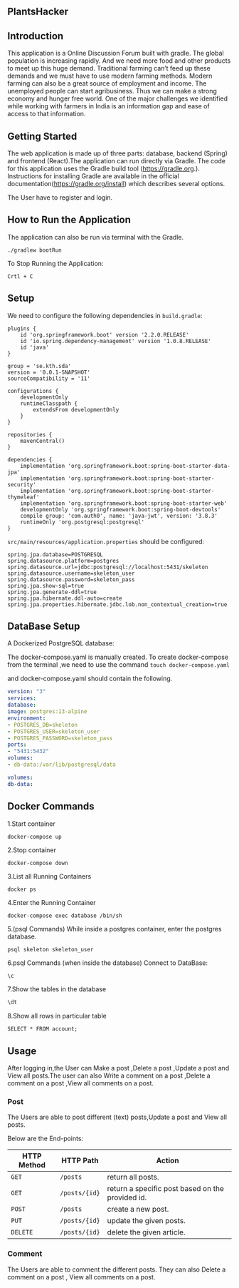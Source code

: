 ## PlantsHacker

## Introduction
This application is a Online Discussion Forum built with gradle.
The global population is increasing rapidly. And we need more
food and other products to meet up this huge demand. Traditional
farming can’t feed up these demands and we must have to use modern
farming methods. Modern farming can also be a great source of
employment and income. The unemployed people can start agribusiness.
Thus we can make a strong economy and hunger free world. One of the major challenges we identified while working with farmers in India is an information gap and ease of access to that information.

## Getting Started

The web application is made up of three parts: database, backend  (Spring)
and frontend (React).The application can run directly via Gradle. The code for this application uses the Gradle build tool (https://gradle.org.). Instructions for
installing Gradle are available in the official documentation(https://gradle.org/install)
which describes several options.

The User have to register and login.

## How to Run the Application
The application can also be run via terminal with the Gradle.

```
./gradlew bootRun
```
To Stop Running the Application:

```
Crtl + C
```
## Setup
We need to configure the following dependencies in `build.gradle`:

```Dependencies:
plugins {
	id 'org.springframework.boot' version '2.2.0.RELEASE'
	id 'io.spring.dependency-management' version '1.0.8.RELEASE'
	id 'java'
}

group = 'se.kth.sda'
version = '0.0.1-SNAPSHOT'
sourceCompatibility = '11'

configurations {
	developmentOnly
	runtimeClasspath {
		extendsFrom developmentOnly
	}
}

repositories {
	mavenCentral()
}

dependencies {
	implementation 'org.springframework.boot:spring-boot-starter-data-jpa'
	implementation 'org.springframework.boot:spring-boot-starter-security'
	implementation 'org.springframework.boot:spring-boot-starter-thymeleaf'
	implementation 'org.springframework.boot:spring-boot-starter-web'
	developmentOnly 'org.springframework.boot:spring-boot-devtools'
	compile group: 'com.auth0', name: 'java-jwt', version: '3.8.3'
	runtimeOnly 'org.postgresql:postgresql'
}

```

`src/main/resources/application.properties` should be configured:
```properties
spring.jpa.database=POSTGRESQL
spring.datasource.platform=postgres
spring.datasource.url=jdbc:postgresql://localhost:5431/skeleton
spring.datasource.username=skeleton_user
spring.datasource.password=skeleton_pass
spring.jpa.show-sql=true
spring.jpa.generate-ddl=true
spring.jpa.hibernate.ddl-auto=create
spring.jpa.properties.hibernate.jdbc.lob.non_contextual_creation=true
```
## DataBase Setup
A Dockerized PostgreSQL database:

The docker-compose.yaml is manually created.
To create docker-compose from the terminal ,we need to use the command
```touch docker-compose.yaml ```

and docker-compose.yaml should contain the following.
```docker-compose.yaml
version: "3"
services:
database:
image: postgres:13-alpine
environment:
- POSTGRES_DB=skeleton
- POSTGRES_USER=skeleton_user
- POSTGRES_PASSWORD=skeleton_pass
ports:
- "5431:5432"
volumes:
- db-data:/var/lib/postgresql/data

volumes:
db-data:
```

## Docker Commands
1.Start container
```
docker-compose up
```
2.Stop container
```
docker-compose down
```
3.List all Running Containers
```
docker ps
```
4.Enter the Running Container
```
docker-compose exec database /bin/sh
```
5.(psql Commands) While inside a postgres container, enter the postgres database.
```
psql skeleton skeleton_user
```
6.psql Commands (when inside the database)
Connect to DataBase:
```bash
\c
```
7.Show the tables in the database
```bash
\dt
```
8.Show all rows in particular table
```
SELECT * FROM account;
```

## Usage
After logging in,the User can
Make a post ,Delete a post ,Update a post and View all posts.The user can also
Write a comment on a post ,Delete a comment on a post ,View all comments on a post.

### Post
The Users are able to post different (text) posts,Update a post and View all posts.

Below are the End-points:

| HTTP Method | HTTP Path | Action |
| ------------|-----------|--------|
| `GET`    |  `/posts`     | return all posts. |
| `GET`    | `/posts/{id}` | return a specific post based on the provided id. |
| `POST`   | `/posts`    | create a new post. |
| `PUT`    | `/posts/{id}` | update the given posts. |
| `DELETE` | `/posts/{id}` | delete the given article. |

### Comment

The Users are able to comment the different posts. They can also Delete a comment on a post ,
View all comments on a post.



